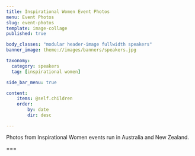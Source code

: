 ```yaml
---
title: Inspirational Women Event Photos
menu: Event Photos
slug: event-photos
template: image-collage
published: true

body_classes: "modular header-image fullwidth speakers"
banner_image: theme://images/banners/speakers.jpg

taxonomy:
  category: speakers
  tag: [inspirational women]

side_bar_menu: true

content:
    items: @self.children
    order:
        by: date
        dir: desc

---
```


Photos from Inspirational Women events run in Australia and New Zealand.

===
